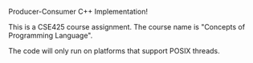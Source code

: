 Producer-Consumer C++ Implementation!

This is a CSE425 course assignment. The course name is "Concepts of Programming Language".

The code will only run on platforms that support POSIX threads.
